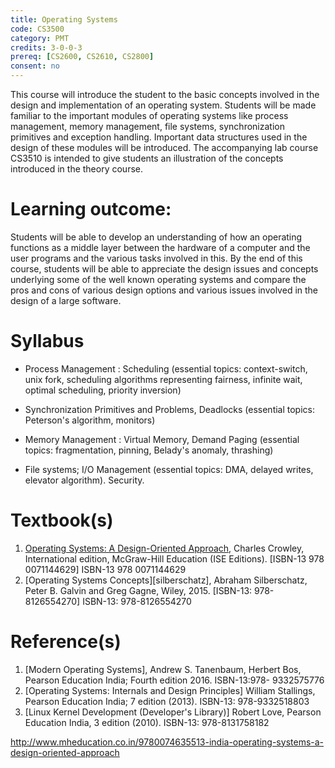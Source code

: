 ```yaml
---
title: Operating Systems
code: CS3500
category: PMT
credits: 3-0-0-3
prereq: [CS2600, CS2610, CS2800]
consent: no
---
```


This course will introduce the student to the basic concepts
involved in the design and implementation of an operating system. Students will be made
familiar to the important modules of operating systems like process management, memory
management, file systems, synchronization primitives and exception handling. Important
data structures used in the design of these modules will be introduced. The accompanying
lab course CS3510 is intended to give students an illustration of the concepts introduced in
the theory course.

# Learning outcome:

Students will be able to develop an understanding of how an 
operating functions as a middle layer between the hardware of a computer and the user
programs and the various tasks involved in this. By the end of this course, students will be
able to appreciate the design issues and concepts underlying some of the well known
operating systems and compare the pros and cons of various design options and various
issues involved in the design of a large software.


# Syllabus

* Process Management : Scheduling (essential topics: context-switch, unix fork,
scheduling algorithms representing fairness, infinite wait, optimal scheduling,
priority inversion)

* Synchronization Primitives and Problems, Deadlocks (essential topics: Peterson&#39;s
algorithm, monitors)

* Memory Management : Virtual Memory, Demand Paging (essential topics: fragmentation, pinning, Belady&#39;s anomaly, thrashing)

* File systems; I/O Management (essential topics: DMA, delayed writes, elevator
algorithm). Security.

# Textbook(s)

1. [Operating Systems: A Design-Oriented Approach][crowley], Charles Crowley,
   International edition, McGraw-Hill Education (ISE Editions). [ISBN-13 978 0071144629]
   ISBN-13 978 0071144629
2. [Operating Systems Concepts][silberschatz], Abraham Silberschatz, Peter B. Galvin and Greg Gagne, 
   Wiley, 2015. [ISBN-13: 978-8126554270]
   ISBN-13: 978-8126554270
   
# Reference(s)

1. [Modern Operating Systems], Andrew S. Tanenbaum, Herbert Bos, Pearson
   Education India; Fourth edition 2016. 
   ISBN-13:978- 9332575776
2. [Operating Systems: Internals and Design Principles] William Stallings, 
   Pearson Education India; 7 edition (2013).
   ISBN-13: 978-9332518803
3. [Linux Kernel Development (Developer's Library)] Robert Love, 
    Pearson Education India, 3 edition (2010).
    ISBN-13: 978-8131758182

[crowley]: <http://www.mheducation.co.in/9780074635513-india-operating-systems-a-design-oriented-approach/>
http://www.mheducation.co.in/9780074635513-india-operating-systems-a-design-oriented-approach

